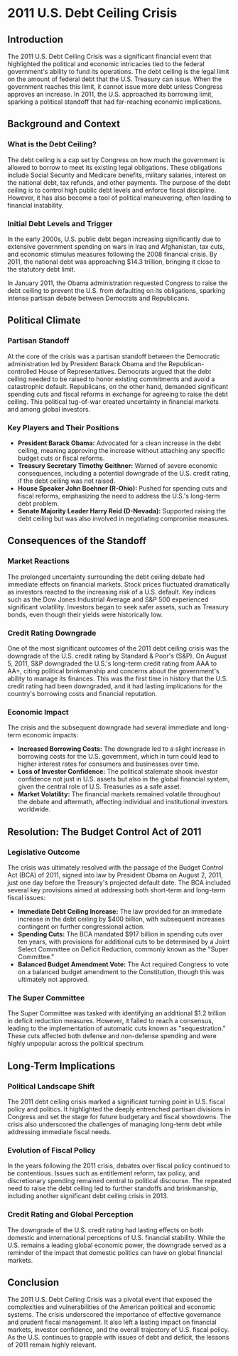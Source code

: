 # 2011 U.S. Debt Ceiling Crisis

## Introduction

The 2011 U.S. Debt Ceiling Crisis was a significant financial event that highlighted the political and economic intricacies tied to the federal government's ability to fund its operations. The debt ceiling is the legal limit on the amount of federal debt that the U.S. Treasury can issue. When the government reaches this limit, it cannot issue more debt unless Congress approves an increase. In 2011, the U.S. approached its borrowing limit, sparking a political standoff that had far-reaching economic implications.

## Background and Context

### What is the Debt Ceiling?

The debt ceiling is a cap set by Congress on how much the government is allowed to borrow to meet its existing legal obligations. These obligations include Social Security and Medicare benefits, military salaries, interest on the national debt, tax refunds, and other payments. The purpose of the debt ceiling is to control high public debt levels and enforce fiscal discipline. However, it has also become a tool of political maneuvering, often leading to financial instability.

### Initial Debt Levels and Trigger

In the early 2000s, U.S. public debt began increasing significantly due to extensive government spending on wars in Iraq and Afghanistan, tax cuts, and economic stimulus measures following the 2008 financial crisis. By 2011, the national debt was approaching $14.3 trillion, bringing it close to the statutory debt limit.

In January 2011, the Obama administration requested Congress to raise the debt ceiling to prevent the U.S. from defaulting on its obligations, sparking intense partisan debate between Democrats and Republicans.

## Political Climate

### Partisan Standoff

At the core of the crisis was a partisan standoff between the Democratic administration led by President Barack Obama and the Republican-controlled House of Representatives. Democrats argued that the debt ceiling needed to be raised to honor existing commitments and avoid a catastrophic default. Republicans, on the other hand, demanded significant spending cuts and fiscal reforms in exchange for agreeing to raise the debt ceiling. This political tug-of-war created uncertainty in financial markets and among global investors.

### Key Players and Their Positions

- **President Barack Obama:** Advocated for a clean increase in the debt ceiling, meaning approving the increase without attaching any specific budget cuts or fiscal reforms.
- **Treasury Secretary Timothy Geithner:** Warned of severe economic consequences, including a potential downgrade of the U.S. credit rating, if the debt ceiling was not raised.
- **House Speaker John Boehner (R-Ohio):** Pushed for spending cuts and fiscal reforms, emphasizing the need to address the U.S.'s long-term debt problem.
- **Senate Majority Leader Harry Reid (D-Nevada):** Supported raising the debt ceiling but was also involved in negotiating compromise measures.

## Consequences of the Standoff

### Market Reactions

The prolonged uncertainty surrounding the debt ceiling debate had immediate effects on financial markets. Stock prices fluctuated dramatically as investors reacted to the increasing risk of a U.S. default. Key indices such as the Dow Jones Industrial Average and S&P 500 experienced significant volatility. Investors began to seek safer assets, such as Treasury bonds, even though their yields were historically low.

### Credit Rating Downgrade

One of the most significant outcomes of the 2011 debt ceiling crisis was the downgrade of the U.S. credit rating by Standard & Poor's (S&P). On August 5, 2011, S&P downgraded the U.S.'s long-term credit rating from AAA to AA+, citing political brinkmanship and concerns about the government's ability to manage its finances. This was the first time in history that the U.S. credit rating had been downgraded, and it had lasting implications for the country's borrowing costs and financial reputation.

### Economic Impact

The crisis and the subsequent downgrade had several immediate and long-term economic impacts:

- **Increased Borrowing Costs:** The downgrade led to a slight increase in borrowing costs for the U.S. government, which in turn could lead to higher interest rates for consumers and businesses over time.
- **Loss of Investor Confidence:** The political stalemate shook investor confidence not just in U.S. assets but also in the global financial system, given the central role of U.S. Treasuries as a safe asset.
- **Market Volatility:** The financial markets remained volatile throughout the debate and aftermath, affecting individual and institutional investors worldwide.

## Resolution: The Budget Control Act of 2011

### Legislative Outcome

The crisis was ultimately resolved with the passage of the Budget Control Act (BCA) of 2011, signed into law by President Obama on August 2, 2011, just one day before the Treasury's projected default date. The BCA included several key provisions aimed at addressing both short-term and long-term fiscal issues:

- **Immediate Debt Ceiling Increase:** The law provided for an immediate increase in the debt ceiling by $400 billion, with subsequent increases contingent on further congressional action.
- **Spending Cuts:** The BCA mandated $917 billion in spending cuts over ten years, with provisions for additional cuts to be determined by a Joint Select Committee on Deficit Reduction, commonly known as the "Super Committee."
- **Balanced Budget Amendment Vote:** The Act required Congress to vote on a balanced budget amendment to the Constitution, though this was ultimately not approved.

### The Super Committee

The Super Committee was tasked with identifying an additional $1.2 trillion in deficit reduction measures. However, it failed to reach a consensus, leading to the implementation of automatic cuts known as "sequestration." These cuts affected both defense and non-defense spending and were highly unpopular across the political spectrum.

## Long-Term Implications

### Political Landscape Shift

The 2011 debt ceiling crisis marked a significant turning point in U.S. fiscal policy and politics. It highlighted the deeply entrenched partisan divisions in Congress and set the stage for future budgetary and fiscal showdowns. The crisis also underscored the challenges of managing long-term debt while addressing immediate fiscal needs.

### Evolution of Fiscal Policy

In the years following the 2011 crisis, debates over fiscal policy continued to be contentious. Issues such as entitlement reform, tax policy, and discretionary spending remained central to political discourse. The repeated need to raise the debt ceiling led to further standoffs and brinkmanship, including another significant debt ceiling crisis in 2013.

### Credit Rating and Global Perception

The downgrade of the U.S. credit rating had lasting effects on both domestic and international perceptions of U.S. financial stability. While the U.S. remains a leading global economic power, the downgrade served as a reminder of the impact that domestic politics can have on global financial markets.

## Conclusion

The 2011 U.S. Debt Ceiling Crisis was a pivotal event that exposed the complexities and vulnerabilities of the American political and economic systems. The crisis underscored the importance of effective governance and prudent fiscal management. It also left a lasting impact on financial markets, investor confidence, and the overall trajectory of U.S. fiscal policy. As the U.S. continues to grapple with issues of debt and deficit, the lessons of 2011 remain highly relevant.